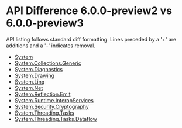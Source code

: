 # API Difference 6.0.0-preview2 vs 6.0.0-preview3

API listing follows standard diff formatting. Lines preceded by a '+' are
additions and a '-' indicates removal.

* [System](6.0-preview3_System.md)
* [System.Collections.Generic](6.0-preview3_System.Collections.Generic.md)
* [System.Diagnostics](6.0-preview3_System.Diagnostics.md)
* [System.Drawing](6.0-preview3_System.Drawing.md)
* [System.Linq](6.0-preview3_System.Linq.md)
* [System.Net](6.0-preview3_System.Net.md)
* [System.Reflection.Emit](6.0-preview3_System.Reflection.Emit.md)
* [System.Runtime.InteropServices](6.0-preview3_System.Runtime.InteropServices.md)
* [System.Security.Cryptography](6.0-preview3_System.Security.Cryptography.md)
* [System.Threading.Tasks](6.0-preview3_System.Threading.Tasks.md)
* [System.Threading.Tasks.Dataflow](6.0-preview3_System.Threading.Tasks.Dataflow.md)
